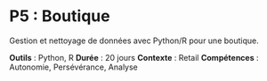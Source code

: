# P5 : Boutique

Gestion et nettoyage de données avec Python/R pour une boutique.

**Outils** : Python, R
**Durée** : 20 jours
**Contexte** : Retail
**Compétences** : Autonomie, Persévérance, Analyse
